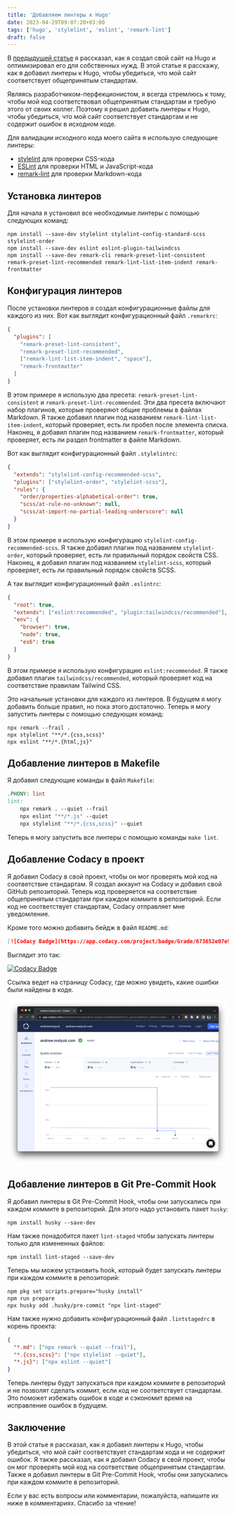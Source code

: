 ```yaml
---
title: 'Добавляем линтеры к Hugo'
date: 2023-04-29T09:07:20+03:00
tags: ['hugo', 'stylelint', 'eslint', 'remark-lint']
draft: false
---
```


В [предыдущей статье](/blog/howto-create-hugo-website/) я рассказал, как я
создал свой сайт на Hugo и оптимизировал его для собственных нужд. В этой статье
я расскажу, как я добавил линтеры к Hugo, чтобы убедиться, что мой сайт
соответствует общепринятым стандартам.

<!--more-->

Являясь разработчиком-перфекционистом, я всегда стремлюсь к тому, чтобы мой код
соответствовал общепринятым стандартам и требую этого от своих коллег. Поэтому я
решил добавить линтеры к Hugo, чтобы убедиться, что мой сайт соответствует
стандартам и не содержит ошибок в исходном коде.

Для валидации исходного кода моего сайта я использую следующие линтеры:

- [stylelint](https://stylelint.io/) для проверки CSS-кода
- [ESLint](https://eslint.org/) для проверки HTML и JavaScript-кода
- [remark-lint](https://github.com/remarkjs/remark-lint) для проверки
  Markdown-кода

## Установка линтеров

Для начала я установил все необходимые линтеры с помощью следующих команд:

```shell
npm install --save-dev stylelint stylelint-config-standard-scss stylelint-order
npm install --save-dev eslint eslint-plugin-tailwindcss
npm install --save-dev remark-cli remark-preset-lint-consistent remark-preset-lint-recommended remark-lint-list-item-indent remark-frontmatter
```

## Конфигурация линтеров

После установки линтеров я создал конфигурационные файлы для каждого из них. Вот
как выглядит конфигурационный файл `.remarkrc`:

```json
{
  "plugins": [
    "remark-preset-lint-consistent",
    "remark-preset-lint-recommended",
    ["remark-lint-list-item-indent", "space"],
    "remark-frontmatter"
  ]
}
```

В этом примере я использую два пресета: `remark-preset-lint-consistent` и
`remark-preset-lint-recommended`. Эти два пресета включают набор плагинов,
которые проверяют общие проблемы в файлах Markdown. Я также добавил плагин под
названием `remark-lint-list-item-indent`, который проверяет, есть ли пробел
после элемента списка. Наконец, я добавил плагин под названием
`remark-frontmatter`, который проверяет, есть ли раздел frontmatter в файле
Markdown.

Вот как выглядит конфигурационный файл `.stylelintrc`:

```json
{
  "extends": "stylelint-config-recommended-scss",
  "plugins": ["stylelint-order", "stylelint-scss"],
  "rules": {
    "order/properties-alphabetical-order": true,
    "scss/at-rule-no-unknown": null,
    "scss/at-import-no-partial-leading-underscore": null
  }
}
```

В этом примере я использую конфигурацию `stylelint-config-recommended-scss`. Я
также добавил плагин под названием `stylelint-order`, который проверяет, есть ли
правильный порядок свойств CSS. Наконец, я добавил плагин под названием
`stylelint-scss`, который проверяет, есть ли правильный порядок свойств SCSS.

А так выглядит конфигурационный файл `.eslintrc`:

```json
{
  "root": true,
  "extends": ["eslint:recommended", "plugin:tailwindcss/recommended"],
  "env": {
    "browser": true,
    "node": true,
    "es6": true
  }
}
```

В этом примере я использую конфигурацию `eslint:recommended`. Я также добавил
плагин `tailwindcss/recommended`, который проверяет код на соответствие правилам
Tailwind CSS.

Это начальные установки для каждого из линтеров. В будущем я могу добавить
больше правил, но пока этого достаточно. Теперь я могу запустить линтеры с
помощью следующих команд:

```shell
npx remark --frail .
npx stylelint "**/*.{css,scss}"
npx eslint "**/*.{html,js}"
```

## Добавление линтеров в Makefile

Я добавил следующие команды в файл `Makefile`:

```makefile
.PHONY: lint
lint:
	npx remark . --quiet --frail
	npx eslint "**/*.js" --quiet
	npx stylelint "**/*.{css,scss}" --quiet
```

Теперь я могу запустить все линтеры с помощью команды `make lint`.

## Добавление Codacy в проект

Я добавил Codacy в свой проект, чтобы он мог проверять мой код на соответствие
стандартам. Я создал аккаунт на Codacy и добавил свой GitHub репозиторий. Теперь
код проверяется на соответствие общепринятым стандартам при каждом коммите в
репозиторий. Если код не соответствует стандартам, Codacy отправляет мне
уведомление.

Кроме того можно добавить бейдж в файл `README.md`:

```markdown
[![Codacy Badge](https://app.codacy.com/project/badge/Grade/673652e07e9742fdbaaaff3f1452c9e1)](https://app.codacy.com/gh/andrewmolyuk/andrew.molyuk.com/dashboard?utm_source=gh&utm_medium=referral&utm_content=&utm_campaign=Badge_grade)
```

Выглядит это так:

[![Codacy Badge](https://app.codacy.com/project/badge/Grade/673652e07e9742fdbaaaff3f1452c9e1)](https://app.codacy.com/gh/andrewmolyuk/andrew.molyuk.com/dashboard?utm_source=gh&utm_medium=referral&utm_content=&utm_campaign=Badge_grade)

Ссылка ведет на страницу Codacy, где можно увидеть, какие ошибки были найдены в
коде.

![codacy.webp](codacy.webp)

## Добавление линтеров в Git Pre-Commit Hook

Я добавил линтеры в Git Pre-Commit Hook, чтобы они запускались при каждом
коммите в репозиторий. Для этого надо установить пакет `husky`:

```shell
npm install husky --save-dev
```

Нам также понадобится пакет `lint-staged` чтобы запускать линтеры только для
измененных файлов:

```shell
npm install lint-staged --save-dev
```

Теперь мы можем установить hook, который будет запускать линтеры при каждом
коммите в репозиторий:

```shell
npm pkg set scripts.prepare="husky install"
npm run prepare
npx husky add .husky/pre-commit "npx lint-staged"
```

Нам также нужно добавить конфигурационный файл `.lintstagedrc` в корень проекта:

```json
{
  "*.md": ["npx remark --quiet --frail"],
  "*.{css,scss}": ["npx stylelint --quiet"],
  "*.js}": ["npx eslint --quiet"]
}
```

Теперь линтеры будут запускаться при каждом коммите в репозиторий и не позволят
сделать коммит, если код не соответствует стандартам. Это поможет избежать
ошибок в коде и сэкономит время на исправление ошибок в будущем.

## Заключение

В этой статье я рассказал, как я добавил линтеры к Hugo, чтобы убедиться, что
мой сайт соответствует стандартам кода и не содержит ошибок. Я также рассказал,
как я добавил Codacy в свой проект, чтобы он мог проверять мой код на
соответствие общепринятым стандартам. Также я добавил линтеры в Git Pre-Commit
Hook, чтобы они запускались при каждом коммите в репозиторий.

Если у вас есть вопросы или комментарии, пожалуйста, напишите их ниже в
комментариях. Спасибо за чтение!
